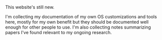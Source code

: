 ---
---

This website's still new.

I'm collecting my documentation of my own OS customizations and tools here, mostly for my own benefit but they should be documented well enough for other people to use.
I'm also collecting notes summarizing papers I've found relevant to my ongoing research. 



